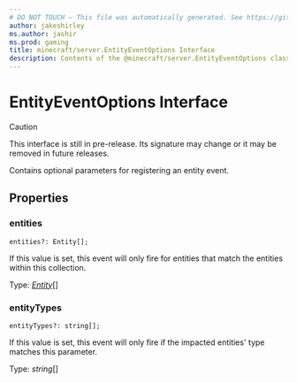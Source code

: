 ```yaml
---
# DO NOT TOUCH — This file was automatically generated. See https://github.com/mojang/minecraftapidocsgenerator to modify descriptions, examples, etc.
author: jakeshirley
ms.author: jashir
ms.prod: gaming
title: minecraft/server.EntityEventOptions Interface
description: Contents of the @minecraft/server.EntityEventOptions class.
---
```

# EntityEventOptions Interface

> [!CAUTION]
> This interface is still in pre-release.  Its signature may change or it may be removed in future releases.

Contains optional parameters for registering an entity event.

## Properties

### **entities**
`entities?: Entity[];`

If this value is set, this event will only fire for entities that match the entities within this collection.

Type: [*Entity*](Entity.md)[]

### **entityTypes**
`entityTypes?: string[];`

If this value is set, this event will only fire if the impacted entities' type matches this parameter.

Type: *string*[]
